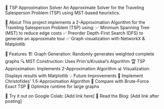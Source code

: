 📌 TSP Approximation Solver
An Approximate Solver for the Traveling Salesperson Problem (TSP) using MST-based heuristics.

📝 About
This project implements a 2-Approximation Algorithm for the Traveling Salesperson Problem (TSP) using:
✅ Minimum Spanning Tree (MST) to reduce edge costs
✅ Preorder Depth-First Search (DFS) to generate an approximate tour
✅ Graph visualization with NetworkX & Matplotlib

📂 Features
🏗 Graph Generation: Randomly generates weighted complete graphs
🔍 MST Construction: Uses Prim's/Kruskal’s Algorithm
🏆 TSP Approximation: Implements 2-Approximation Algorithm
📊 Visualization: Displays results with Matplotlib
💡 Future Improvements
🔹 Implement Christofides' 1.5-Approximation Algorithm
🔹 Compare with Brute-Force Exact TSP
🔹 Optimize runtime for large graphs

📌 Try it out on Google Colab: [Add link here]
📌 Read the Blog: [Add link after posting]
